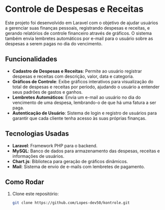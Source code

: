# Controle de Despesas e Receitas

Este projeto foi desenvolvido em Laravel com o objetivo de ajudar usuários a gerenciar suas finanças pessoais, registrando despesas e receitas, e gerando relatórios de controle financeiro através de gráficos. O sistema também envia lembretes automáticos por e-mail para o usuário sobre as despesas a serem pagas no dia do vencimento.

## Funcionalidades

- **Cadastro de Despesas e Receitas**: Permite ao usuário registrar despesas e receitas com descrição, valor, data e categoria.
- **Gráficos de Controle**: Exibe gráficos interativos para visualização do total de despesas e receitas por período, ajudando o usuário a entender seus padrões de gastos e ganhos.
- **Lembretes Automáticos**: Envia um e-mail ao usuário no dia do vencimento de uma despesa, lembrando-o de que há uma fatura a ser paga.
- **Autenticação de Usuário**: Sistema de login e registro de usuários para garantir que cada cliente tenha acesso às suas próprias finanças.

## Tecnologias Usadas

- **Laravel**: Framework PHP para o backend.
- **MySQL**: Banco de dados para armazenamento das despesas, receitas e informações de usuários.
- **Chart.js**: Biblioteca para geração de gráficos dinâmicos.
- **Mail**: Sistema de envio de e-mails com lembretes de pagamento.

## Como Rodar

1. Clone este repositório:
   ```bash
   git clone https://github.com/Lopes-dev50/kontrole.git
